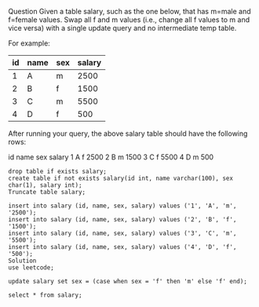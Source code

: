 
Question
Given a table salary, such as the one below, that has m=male and f=female values. Swap all f and m values (i.e., change all f values to m and vice versa) with a single update query and no intermediate temp table.

For example:

|id|name|sex|salary|
|---|---|---|---|
|1|A|m|2500|
|2|B|f|1500|
|3|C|m|5500|
|4|D|f|500|

After running your query, the above salary table should have the following rows:

id	name	sex	salary
1	A	f	2500
2	B	m	1500
3	C	f	5500
4	D	m	500





```
drop table if exists salary;
create table if not exists salary(id int, name varchar(100), sex char(1), salary int);
Truncate table salary;
 
insert into salary (id, name, sex, salary) values ('1', 'A', 'm', '2500');
insert into salary (id, name, sex, salary) values ('2', 'B', 'f', '1500');
insert into salary (id, name, sex, salary) values ('3', 'C', 'm', '5500');
insert into salary (id, name, sex, salary) values ('4', 'D', 'f', '500');
Solution
use leetcode;
 
update salary set sex = (case when sex = 'f' then 'm' else 'f' end);
 
select * from salary;
```
